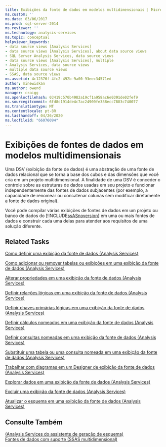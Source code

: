 ```yaml
---
title: Exibições da fonte de dados em modelos multidimensionais | Microsoft Docs
ms.custom: ''
ms.date: 03/06/2017
ms.prod: sql-server-2014
ms.reviewer: ''
ms.technology: analysis-services
ms.topic: conceptual
helpviewer_keywords:
- data source views [Analysis Services]
- data source views [Analysis Services], about data source views
- SQL Server Analysis Services, data source views
- data source views [Analysis Services], multiple
- Analysis Services, data source views
- multiple data source views
- SSAS, data source views
ms.assetid: 4c12376f-4fc2-492b-9a00-93eec34571ed
author: minewiskan
ms.author: owend
manager: craigg
ms.openlocfilehash: 03419c570b4982a19cf1a958ac6e0391de02fef9
ms.sourcegitcommit: 6fd8c1914de4c7ac24900fe388ecc7883c740077
ms.translationtype: MT
ms.contentlocale: pt-BR
ms.lasthandoff: 04/26/2020
ms.locfileid: "66076094"
---
```

# <a name="data-source-views-in-multidimensional-models"></a>Exibições de fontes de dados em modelos multidimensionais
  Uma DSV (exibição da fonte de dados) é uma abstração de uma fonte de dados relacional que se torna a base dos cubos e das dimensões que você cria em um projeto multidimensional. A finalidade de uma DSV é conceder o controle sobre as estruturas de dados usadas em seu projeto e funcionar independentemente das fontes de dados subjacentes (por exemplo, a capacidade de renomear ou concatenar colunas sem modificar diretamente a fonte de dados original).  
  
 Você pode compilar várias exibições de fontes de dados em um projeto ou banco de dados do [!INCLUDE[ssASnoversion](../../includes/ssasnoversion-md.md)] em uma ou mais fontes de dados e construir cada uma delas para atender aos requisitos de uma solução diferente.  
  
## <a name="related-tasks"></a>Related Tasks  
 [Como definir uma exibição da fonte de dados &#40;Analysis Services&#41;](defining-a-data-source-view-analysis-services.md)  
  
 [Como adicionar ou remover tabelas ou exibições em uma exibição da fonte de dados &#40;Analysis Services&#41;](adding-or-removing-tables-or-views-in-a-data-source-view-analysis-services.md)  
  
 [Alterar propriedades em uma exibição da fonte de dados &#40;Analysis Services&#41;](change-properties-in-a-data-source-view-analysis-services.md)  
  
 [Definir relações lógicas em uma exibição da fonte de dados &#40;Analysis Services&#41;](define-logical-relationships-in-a-data-source-view-analysis-services.md)  
  
 [Definir chaves primárias lógicas em uma exibição da fonte de dados &#40;Analysis Services&#41;](define-logical-primary-keys-in-a-data-source-view-analysis-services.md)  
  
 [Definir cálculos nomeados em uma exibição da fonte de dados &#40;Analysis Services&#41;](define-named-calculations-in-a-data-source-view-analysis-services.md)  
  
 [Definir consultas nomeadas em uma exibição da fonte de dados &#40;Analysis Services&#41;](define-named-queries-in-a-data-source-view-analysis-services.md)  
  
 [Substituir uma tabela ou uma consulta nomeada em uma exibição da fonte de dados &#40;Analysis Services&#41;](replace-a-table-or-a-named-query-in-a-data-source-view-analysis-services.md)  
  
 [Trabalhar com diagramas em um Designer de exibição da fonte de dados &#40;Analysis Services&#41;](work-with-diagrams-in-data-source-view-designer-analysis-services.md)  
  
 [Explorar dados em uma exibição da fonte de dados &#40;Analysis Services&#41;](explore-data-in-a-data-source-view-analysis-services.md)  
  
 [Excluir uma exibição da fonte de dados &#40;Analysis Services&#41;](delete-a-data-source-view-analysis-services.md)  
  
 [Atualizar o esquema em uma exibição da fonte de dados &#40;Analysis Services&#41;](refresh-the-schema-in-a-data-source-view-analysis-services.md)  
  
## <a name="see-also"></a>Consulte Também  
 [&#40;Analysis Services do assistente de geração de esquema&#41;](schema-generation-wizard-analysis-services.md)   
 [Fontes de dados com suporte &#40;SSAS multidimensional&#41;](supported-data-sources-ssas-multidimensional.md)  
  
  
